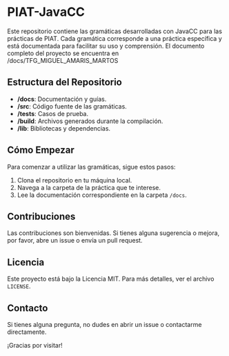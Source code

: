 # PIAT-JavaCC

Este repositorio contiene las gramáticas desarrolladas con JavaCC para las prácticas de PIAT. Cada gramática corresponde a una práctica específica y está documentada para facilitar su uso y comprensión. El documento completo del proyecto se encuentra en /docs/TFG_MIGUEL_AMARIS_MARTOS

## Estructura del Repositorio

- **/docs**: Documentación y guías.
- **/src**: Código fuente de las gramáticas.
- **/tests**: Casos de prueba.
- **/build**: Archivos generados durante la compilación.
- **/lib**: Bibliotecas y dependencias.

## Cómo Empezar

Para comenzar a utilizar las gramáticas, sigue estos pasos:

1. Clona el repositorio en tu máquina local.
2. Navega a la carpeta de la práctica que te interese.
3. Lee la documentación correspondiente en la carpeta `/docs`.

## Contribuciones

Las contribuciones son bienvenidas. Si tienes alguna sugerencia o mejora, por favor, abre un issue o envía un pull request.

## Licencia

Este proyecto está bajo la Licencia MIT. Para más detalles, ver el archivo `LICENSE`.

## Contacto

Si tienes alguna pregunta, no dudes en abrir un issue o contactarme directamente.

¡Gracias por visitar!
